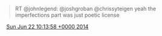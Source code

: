 > RT @johnlegend: @joshgroban @chrissyteigen yeah the imperfections part was just poetic license

<img src="../../media/tweet.ico" width="12" /> [Sun Jun 22 10:13:58 +0000 2014](https://twitter.com/DromerDenker/status/480654922770546688)
